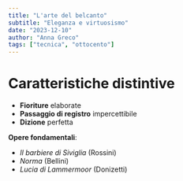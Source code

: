 ```yaml
---
title: "L'arte del belcanto"
subtitle: "Eleganza e virtuosismo"
date: "2023-12-10"
author: "Anna Greco"
tags: ["tecnica", "ottocento"]
---
```


# Caratteristiche distintive

- **Fioriture** elaborate
- **Passaggio di registro** impercettibile
- **Dizione** perfetta

**Opere fondamentali**:
- *Il barbiere di Siviglia* (Rossini)
- *Norma* (Bellini)
- *Lucia di Lammermoor* (Donizetti)